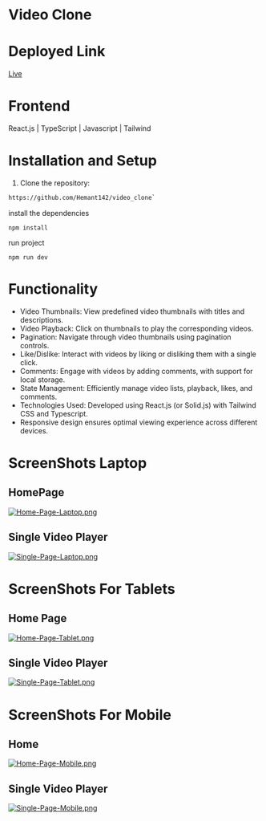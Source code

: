 # Video Clone

# Deployed Link
 [Live](https://video-clone-pearl.vercel.app/)
# Frontend

React.js | TypeScript | Javascript |  Tailwind


# Installation and Setup
1. Clone the repository:

```bash
https://github.com/Hemant142/video_clone` 
```
install the dependencies
```
npm install
```
run project
```
npm run dev
```
# Functionality
- Video Thumbnails: View predefined video thumbnails with titles and descriptions.
- Video Playback: Click on thumbnails to play the corresponding videos.
- Pagination: Navigate through video thumbnails using pagination controls.
- Like/Dislike: Interact with videos by liking or disliking them with a single click.
- Comments: Engage with videos by adding comments, with support for local storage.
- State Management: Efficiently manage video lists, playback, likes, and comments.
- Technologies Used: Developed using React.js (or Solid.js) with Tailwind CSS and Typescript.
- Responsive design ensures optimal viewing experience across different devices.

# ScreenShots  Laptop

## HomePage

[![Home-Page-Laptop.png](https://i.postimg.cc/9FKWswkp/Home-Page-Laptop.png)](https://postimg.cc/Vd9QCvmr)

## Single Video Player 

[![Single-Page-Laptop.png](https://i.postimg.cc/pTj1sgFh/Single-Page-Laptop.png)](https://postimg.cc/WF2n3YST)

# ScreenShots  For Tablets

## Home Page

[![Home-Page-Tablet.png](https://i.postimg.cc/T3VZQyvh/Home-Page-Tablet.png)](https://postimg.cc/68Qjpp3N)

## Single Video Player 

[![Single-Page-Tablet.png](https://i.postimg.cc/02nXXGbf/Single-Page-Tablet.png)](https://postimg.cc/SJXGJML2)


# ScreenShots  For Mobile

## Home

[![Home-Page-Mobile.png](https://i.postimg.cc/3rp5Wffg/Home-Page-Mobile.png)](https://postimg.cc/xq0F452C)


## Single Video Player 

[![Single-Page-Mobile.png](https://i.postimg.cc/1znWzLMC/Single-Page-Mobile.png)](https://postimg.cc/Y47NnD5Y)
